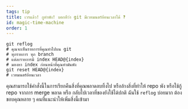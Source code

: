 ```yaml
---
tags: tip
title: เวรแล้ว! กูทำพัง! บอกทีว่า git มีเวทมนตร์ย้อนเวลาได้ ‽
id: magic-time-machine
order: 1
---
```


```git
git reflog
# คุณจะเห็นรายการที่คุณทำไปบน git
# ทุกรายการ ทุก branch
# แต่ละรายการมี index HEAD@{index}
# มองหา index ก่อนหน้าที่คุณทำมันพัง
git reset HEAD@{index}
# เวทมนตร์ย้อนเวลา
```

คุณสามารถใช้คำสั่งนี้ในการเรียกคืนสิ่งที่คุณพลาดลบทิ้งไป หรือล้างสิ่งที่ทำให้ repo พัง หรือใช้กู้ repo จากการ merge พลาด หรือ กลับไปเวลาที่ของยังใช้ได้ปกติ ฉันใช้ `reflog` บ่อยมาก ต้องขอบคุณหลาย ๆ คนที่แนะนำให้เพิ่มสิ่งนี้เข้ามา
